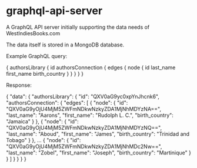 # graphql-api-server

A GraphQL API server initially supporting the data needs of WestIndiesBooks.com

The data itself is stored in a MongoDB database.

Example GraphQL query:

{
  authorsLibrary {
    id
    authorsConnection {
      edges {
        node {
          id
          last_name
          first_name
          birth_country
        }
      }
    }
  }
}

Response:

{
  "data": {
    "authorsLibrary": {
      "id": "QXV0aG9yc0xpYnJhcnk6",
      "authorsConnection": {
        "edges": [
          {
            "node": {
              "id": "QXV0aG9yOjU4MjM5ZWFmNDkwNzkyZDA1MjNhMDYzNA==",
              "last_name": "Aarons",
              "first_name": "Rudolph L. C.",
              "birth_country": "Jamaica"
            }
          },
          {
            "node": {
              "id": "QXV0aG9yOjU4MjM5ZWFmNDkwNzkyZDA1MjNhMDYzNQ==",
              "last_name": "Aboud",
              "first_name": "James",
              "birth_country": "Trinidad and Tobago"
            }
          },
          ...
          {
            "node": {
              "id": "QXV0aG9yOjU4MjM5ZWFmNDkwNzkyZDA1MjNhMDc2Nw==",
              "last_name": "Zobel",
              "first_name": "Joseph",
              "birth_country": "Martinique"
            }
          }
        ]
      }
    }
  }
}
